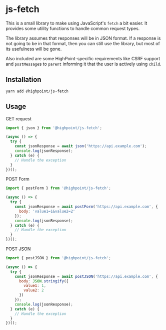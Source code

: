 # js-fetch

This is a small library to make using JavaScript's `fetch` a bit easier. It 
provides some utility functions to handle common request types.

The library assumes that responses will be in JSON format. If a response is not
going to be in that format, then you can still use the library, but most of its
usefulness will be gone.

Also included are some HighPoint-specific requirements like CSRF support and
`postMessage`s to `parent` informing it that the user is actively using `child`.

## Installation

`yarn add @highpoint/js-fetch`

## Usage

GET request

```javascript
import { json } from '@highpoint/js-fetch';

(async () => {
  try {
    const jsonResponse = await json('https://api.example.com');
    console.log(jsonResponse);
  } catch (e) {
    // Handle the exception
  }
})();
```

POST Form

```javascript
import { postForm } from '@highpoint/js-fetch';

(async () => {
  try {
    const jsonResponse = await postForm('https://api.example.com', {
      body: 'value1=1&value2=2'
    });
    console.log(jsonResponse);
  } catch (e) {
    // Handle the exception
  }
})();

```

POST JSON

```javascript
import { postJSON } from '@highpoint/js-fetch';

(async () => {
  try {
    const jsonResponse = await postJSON('https://api.example.com', {
      body: JSON.stringify({
        value1: 1,
        value2: 2
      })
    });
    console.log(jsonResponse);
  } catch (e) {
    // Handle the exception
  }
})();

```
